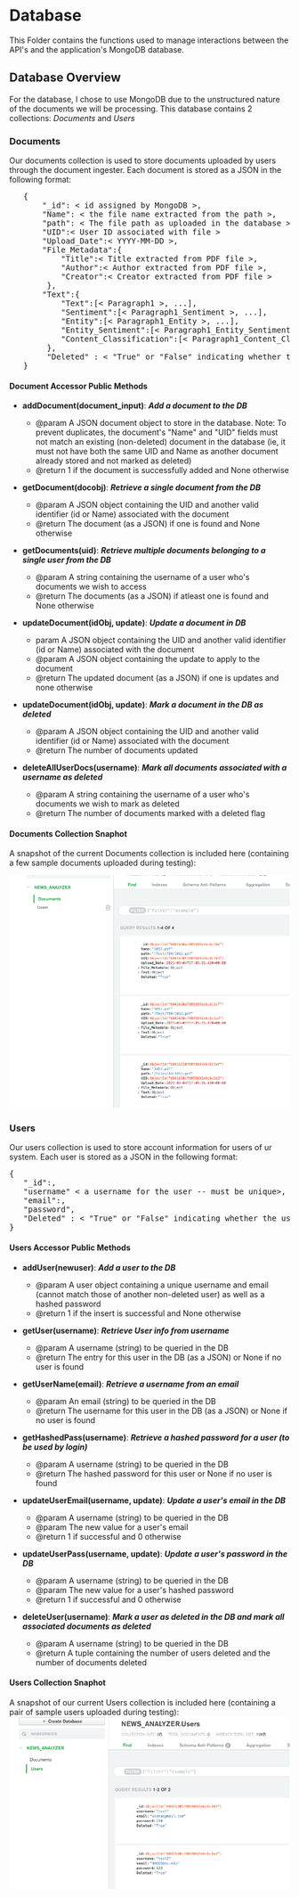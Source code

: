 # Database
This Folder contains the functions used to manage interactions between the API's and the application's MongoDB database.

## Database Overview
For the database, I chose to use MongoDB due to the unstructured nature of the documents we will be processing. This database contains 2 collections: *Documents* and *Users*

### Documents
Our documents collection is used to store documents uploaded by users through the document ingester. Each document is stored as a JSON in the following format:
<pre>
   {
       "_id": < id assigned by MongoDB >,
       "Name": < the file name extracted from the path >,
       "path": < The file path as uploaded in the database >,
       "UID":< User ID associated with file > 
       "Upload_Date":< YYYY-MM-DD >, 
       "File_Metadata":{
           "Title":< Title extracted from PDF file >, 
           "Author":< Author extracted from PDF file >, 
           "Creator":< Creator extracted from PDF file >
        }, 
       "Text":{
           "Text":[< Paragraph1 >, ...],
           "Sentiment":[< Paragraph1_Sentiment >, ...],
           "Entity":[< Paragraph1_Entity >, ...],
           "Entity_Sentiment":[< Paragraph1_Entity_Sentiment >, ...],
           "Content_Classification":[< Paragraph1_Content_Class >, ...],
        },
        "Deleted" : < "True" or "False" indicating whether the document has been marked as deleted > 
   }
</pre>

#### Document Accessor Public Methods
- **addDocument(document_input)**: ***Add a document to the DB***
   - @param<document> A JSON document object to store in the database. Note: To prevent duplicates, the document's "Name" and "UID" fields must not match an existing (non-deleted) document in the database (ie, it must not have both the same UID and Name as another document already stored and not marked as deleted)
   - @return 1 if the document is successfully added and None otherwise

- **getDocument(docobj)**: ***Retrieve a single document from the DB***
   - @param<docobj> A JSON object containing the UID and another valid identifier (id or Name) associated with the document
   - @return The document (as a JSON) if one is found and None otherwise

- **getDocuments(uid)**: ***Retrieve multiple documents belonging to a single user from the DB***
   - @param<UID> A string containing the username of a user who's documents we wish to access
   - @return The documents (as a JSON) if atleast one is found and None otherwise

- **updateDocument(idObj, update)**: ***Update a document in DB***
   - param<idObj> A JSON object containing the UID and another valid identifier (id or Name) associated with the document
   - @param<update> A JSON object containing the update to apply to the document
   - @return The updated document (as a JSON) if one is updates and none otherwise

- **updateDocument(idObj, update)**: ***Mark a document in the DB as deleted***
   - @param<idObj>  A JSON object containing the UID and another valid identifier (id or Name) associated with the document
   - @return The number of documents updated 

- **deleteAllUserDocs(username)**: ***Mark all documents associated with a username as deleted***
   - @param<UID> A string containing the username of a user who's documents we wish to mark as deleted
   - @return  The number of documents marked with a deleted flag


#### Documents Collection Snaphot
A snapshot of the current Documents collection is included here (containing a few sample documents uploaded during testing):

![snapshot](https://github.com/BUEC500C1/news-analyzer-whunt1965/blob/main/photos/docs.png)

### Users
Our users collection is used to store account information for users of ur system. Each user is stored as a JSON in the following format:
<pre>
{
   "_id":<ID assigned by MongoDB>,
   "username" < a username for the user -- must be unique>,
   "email":<email -- must be unique>,
   "password"<hashed password">,
   "Deleted" : < "True" or "False" indicating whether the user has been marked as deleted > 
}
</pre>
      
#### Users Accessor Public Methods

- **addUser(newuser)**: ***Add a user to the DB***
   - @param<newUser>   A user object containing a unique username and email (cannot match those of another non-deleted user) as well as a hashed password
   - @return 1 if the insert is successful and None otherwise

- **getUser(username)**: ***Retrieve User info from username***
   - @param<username>   A username (string) to be queried in the DB
   - @return The entry for this user in the DB (as a JSON) or None if no user is found

- **getUserName(email)**: ***Retrieve a username from an email***
   - @param<email>   An email (string) to be queried in the DB
   - @return The username for this user in the DB (as a JSON) or None if no user is found

- **getHashedPass(username)**: ***Retrieve a hashed password for a user (to be used by login)***
   - @param<username> A username (string) to be queried in the DB
   - @return The hashed password for this user or None if no user is found

- **updateUserEmail(username, update)**: ***Update a user's email in the DB***
   - @param<username>  A username (string) to be queried in the DB
   - @param<update>    The new value for a user's email
   - @return 1 if successful and 0 otherwise

- **updateUserPass(username, update)**: ***Update a user's password in the DB***
   - @param<username>  A username (string) to be queried in the DB
   - @param<update>    The new value for a user's hashed password
   - @return 1 if successful and 0 otherwise

- **deleteUser(username)**: ***Mark a user as deleted in the DB and mark all associated documents as deleted***
   - @param<username>  A username (string) to be queried in the DB
   - @return A tuple containing the number of users deleted and the number of documents deleted


#### Users Collection Snaphot
A snapshot of our current Users collection is included here (containing a pair of sample users uploaded during testing):
![snapshot](https://github.com/BUEC500C1/news-analyzer-whunt1965/blob/main/photos/users.png)

